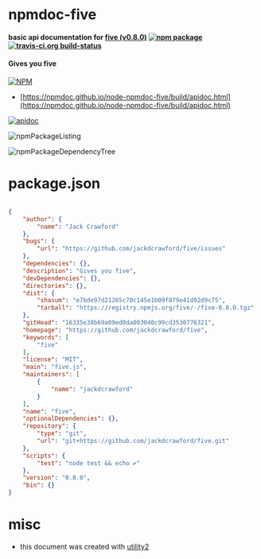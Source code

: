 # npmdoc-five

#### basic api documentation for  [five (v0.8.0)](https://github.com/jackdcrawford/five)  [![npm package](https://img.shields.io/npm/v/npmdoc-five.svg?style=flat-square)](https://www.npmjs.org/package/npmdoc-five) [![travis-ci.org build-status](https://api.travis-ci.org/npmdoc/node-npmdoc-five.svg)](https://travis-ci.org/npmdoc/node-npmdoc-five)

#### Gives you five

[![NPM](https://nodei.co/npm/five.png?downloads=true&downloadRank=true&stars=true)](https://www.npmjs.com/package/five)

- [https://npmdoc.github.io/node-npmdoc-five/build/apidoc.html](https://npmdoc.github.io/node-npmdoc-five/build/apidoc.html)

[![apidoc](https://npmdoc.github.io/node-npmdoc-five/build/screenCapture.buildCi.browser.%252Ftmp%252Fbuild%252Fapidoc.html.png)](https://npmdoc.github.io/node-npmdoc-five/build/apidoc.html)

![npmPackageListing](https://npmdoc.github.io/node-npmdoc-five/build/screenCapture.npmPackageListing.svg)

![npmPackageDependencyTree](https://npmdoc.github.io/node-npmdoc-five/build/screenCapture.npmPackageDependencyTree.svg)



# package.json

```json

{
    "author": {
        "name": "Jack Crawford"
    },
    "bugs": {
        "url": "https://github.com/jackdcrawford/five/issues"
    },
    "dependencies": {},
    "description": "Gives you five",
    "devDependencies": {},
    "directories": {},
    "dist": {
        "shasum": "e7bde97d21265c70c145e1b09f879e41d92d9c75",
        "tarball": "https://registry.npmjs.org/five/-/five-0.8.0.tgz"
    },
    "gitHead": "16335e38b69a09ed0da003040c99cd3530776321",
    "homepage": "https://github.com/jackdcrawford/five",
    "keywords": [
        "five"
    ],
    "license": "MIT",
    "main": "five.js",
    "maintainers": [
        {
            "name": "jackdcrawford"
        }
    ],
    "name": "five",
    "optionalDependencies": {},
    "repository": {
        "type": "git",
        "url": "git+https://github.com/jackdcrawford/five.git"
    },
    "scripts": {
        "test": "node test && echo ✔"
    },
    "version": "0.8.0",
    "bin": {}
}
```



# misc
- this document was created with [utility2](https://github.com/kaizhu256/node-utility2)
